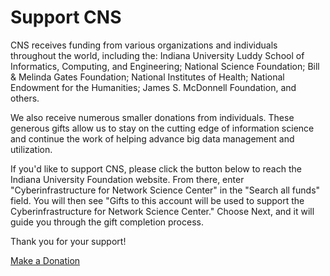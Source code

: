 Support CNS
===========

CNS receives funding from various organizations and individuals throughout the world, including the: Indiana University Luddy School of Informatics, Computing, and Engineering; National Science Foundation; Bill & Melinda Gates Foundation; National Institutes of Health; National Endowment for the Humanities; James S. McDonnell Foundation, and others.  
  
We also receive numerous smaller donations from individuals. These generous gifts allow us to stay on the cutting edge of information science and continue the work of helping advance big data management and utilization.  
  
If you'd like to support CNS, please click the button below to reach the Indiana University Foundation website. From there, enter "Cyberinfrastructure for Network Science Center" in the "Search all funds" field. You will then see "Gifts to this account will be used to support the Cyberinfrastructure for Network Science Center." Choose Next, and it will guide you through the gift completion process.  
  
Thank you for your support!  
  

[Make a Donation](https://www.myiu.org/one-time-gift "Donate to CNS")